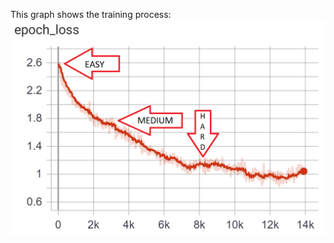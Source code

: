 This graph shows the training process:  
![Epoch Loss](/training/Connect4/logs/training_process.png)  
